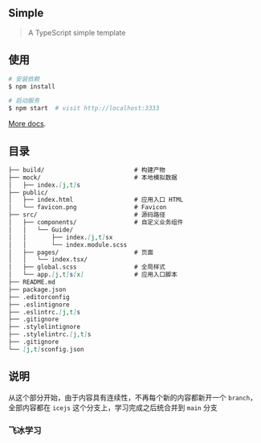 <!--
 * @Description: 
 * @version: 
 * @Author: sdu-gyf
 * @Date: 2021-01-18 18:04:32
 * @LastEditors: sdu-gyf
 * @LastEditTime: 2021-01-18 18:20:36
-->
## Simple

> A TypeScript simple template

## 使用

```bash
# 安装依赖
$ npm install

# 启动服务
$ npm start  # visit http://localhost:3333
```

[More docs](https://ice.work/docs/guide/about).

## 目录

```md
├── build/                         # 构建产物
├── mock/                          # 本地模拟数据
│   ├── index.[j,t]s
├── public/
│   ├── index.html                 # 应用入口 HTML
│   └── favicon.png                # Favicon
├── src/                           # 源码路径
│   ├── components/                # 自定义业务组件
│   │   └── Guide/
│   │       ├── index.[j,t]sx
│   │       └── index.module.scss
│   ├── pages/                     # 页面
│   │   └── index.tsx/
│   ├── global.scss                # 全局样式
│   └── app.[j,t]s[x]              # 应用入口脚本
├── README.md
├── package.json
├── .editorconfig
├── .eslintignore
├── .eslintrc.[j,t]s
├── .gitignore
├── .stylelintignore
├── .stylelintrc.[j,t]s
├── .gitignore
└── [j,t]sconfig.json
```

## 说明
从这个部分开始，由于内容具有连续性，不再每个新的内容都新开一个 `branch`，全部内容都在 `icejs` 这个分支上，学习完成之后统合并到 `main` 分支

### 飞冰学习
## 